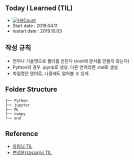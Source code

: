 
## Today I Learned (TIL)

- [![HitCount](http://hits.dwyl.io/lsmman/TIL.svg)](http://hits.dwyl.io/lsmman/TIL)
- Start date : 2019.04.11
- restart date : 2019.10.03

## 작성 규칙
- 언어나 기술명으로 폴더를 만든다 (root에 문서를 만들지 않는다)
- Python의 경우 .ipynb로 생성. 다른 언어라면 .md로 생성
- 파일명은 영어로, 나중에도 알아볼 수 있게.

## Folder Structure
```
├── Python
├── jupyter
├── ML
├── numpy
└── end
```

## Reference
- [유림님 TIL](https://github.com/milooy/TIL#today-i-learned)
- [변성윤(zzsza)님 TIL](https://github.com/zzsza/TIL)
